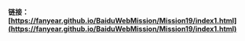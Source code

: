 #### 链接：[https://fanyear.github.io/BaiduWebMission/Mission19/index1.html](https://fanyear.github.io/BaiduWebMission/Mission19/index1.html)
